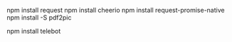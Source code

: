 npm install request
npm install cheerio 
npm install request-promise-native
npm install -S pdf2pic

npm install telebot
